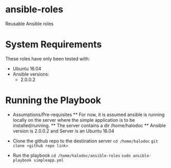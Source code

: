 # ansible-roles

Reusable Ansible roles

# System Requirements

These roles have only been tested with:

* Ubuntu 16.04
* Ansible versions:
  * 2.0.0.2

# Running the Playbook

* Assumptions/Pre-requisites
** For now, it is assumed ansible is running locally on the server where the simple application is to be installed/running.
** The server contains a dir /home/halodoc
** Ansible version is 2.0.0.2 and Server is an Ubuntu 16.04

* Clone the github repo to the destination server
```cd /home/halodoc```
```git clone <github repo link>```

* Run the playbook
```cd /home/halodoc/ansible-roles```
```sudo ansible-playbook simpleapp.yml```

